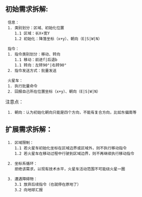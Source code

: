 
 ## 初始需求拆解:
 
     信息：
     1. 类别划分：区域、初始化位置
        1.1 区域：长X+宽Y
        1.2 初始化：降落坐标（x+y）、朝向（E|S|W|N）
    
     指令：
     1. 指令类别划分：移动、转向
        1.1 移动：前进f|后退b
        1.1 转向：左转90°|右转90°
     2. 指令发送方式：批量发送
    
     火星车：
     1. 执行批量命令
     2. 回报自己所在位置坐标（x+y）、朝向（E|S|W|N）



注意点：
    
     1. 朝向：认为初始化朝向只能是四个方向，不能有复合方向，比如东偏南等
 
 
 ## 扩展需求拆解：
 
     1. 区域限制：
        1.1 若火星车初始化坐标在区域边界或区域外，则不执行移动指令
        1.2 若火星车在移动过程中行驶到区域边界，则不再继续执行移动指令
    
     2. 坐标系循环：
        拒绝该需求，以现有技术水平，火星车活动范围不可能绕火星一圈
        
     3. 遭遇障碍物：
        3.1 放弃后续指令（也就停在原地了）
        3.2 向地球汇报
